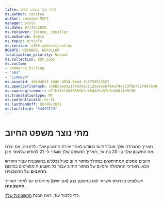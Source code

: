 ```yaml
---
title: מתי נוצר משפט החיוב?
ms.author: cmcatee
author: cmcatee-MSFT
manager: scotv
ms.date: 07/24/2020
ms.reviewer: jkinma, jmueller
ms.audience: Admin
ms.topic: article
ms.service: o365-administration
ROBOTS: NOINDEX, NOFOLLOW
localization_priority: Normal
ms.collection: Adm_O365
ms.custom:
- commerce_billing
- "494"
- "1500024"
ms.assetid: fdbd403f-49d0-4934-9bed-1c67335f2522
ms.openlocfilehash: 14bbb6ed3a174435a2112be2eeb794a79cd13f8677270878e0fc5036509c8e08
ms.sourcegitcommit: d71b18e1403859fbfc45ddd9a57c8ab68f4d9f96
ms.translationtype: MT
ms.contentlocale: he-IL
ms.lasthandoff: 08/06/2021
ms.locfileid: "54499729"
---
```

# <a name="when-is-the-billing-statement-generated"></a>מתי נוצר משפט החיוב

תאריך ההצהרה שלך מוגדר ליום בחודש לאחר יצירת החשבון שלך. לדוגמה, אם יצרת את החשבון שלך ב- 20 בינואר, תאריך המשפט שלך מוגדר ל- 21 לחודש שלאחר מכן.

חיובים נוספים המתרחשים במהלך מחזור חיוב פעיל נכללים בחשבונית עבור החודש הבא. תאריכי ההתחלה והסיום של מחזור החיוב עבור כל חשבונית מפורטים בסיכום **החיובים** של החשבונית.

תשלומים בכרטיס אשראי ו/או בחשבון בנק (אם ישים) מיוחסים יום לאחר תאריך **החשבונית.**
  
כדי ללמוד עוד, ראה הבנת [החשבונית שלך](/microsoft-365/commerce/billing-and-payments/understand-your-invoice2).